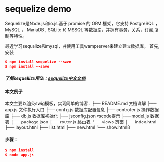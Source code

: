 # sequelize demo
Sequelize是Node.js和io.js.基于 promise 的 ORM 框架，它支持 PostgreSQL ，MySQL ， MariaDB , SQLite 和 MSSQL 等数据库，并拥有事务，关系，订阅,复制等特性。

最近学习sequelize和mysql，并使用工具wampserver来建立建立数据库。
首先, 安装
```json
$ npm install sequelize --save
$ npm install --save
```
##### 了解sequellize用法：[sequelize中文文档](https://itbilu.com/nodejs/npm/VkYIaRPz-.html#induction)

#### 本文例子
本文主要以渲染swig模板，实现简单的博客
.
├── README.md 文档详解
├── app.js 文件执行入口
├── config.js 数据库配置信息
├── controller.js 操作数据库
├── db.js 数据库初始化
├── jsconfig.json vscode提示
├── model.js 数据表
├── package.json
├── router.js 路由表
└── views 页面
    ├── index.html
    ├── layout.html
    ├── list.html
    ├── new.html
    └── show.htmlß

#### 步骤：
```json
$ npm install
$ node app.js
```

